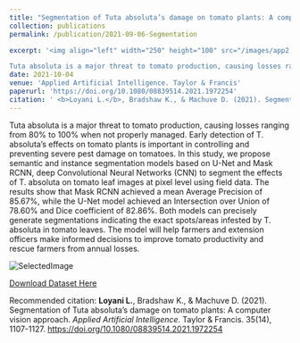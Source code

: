 ```yaml
---
title: "Segmentation of Tuta absoluta’s damage on tomato plants: A computer vision approach"
collection: publications
permalink: /publication/2021-09-06-Segmentation

excerpt: '<img align="left" width="250" height="100" src="/images/app2.jpg">           

Tuta absoluta is a major threat to tomato production, causing losses ranging from 80% to 100% when not properly managed. Early detection of T. absoluta’s effects on tomato plants is important in controlling and preventing severe pest damage on tomatoes. In this study, we propose semantic and instance segmentation models based on U-Net and Mask RCNN, deep Convolutional Neural Networks (CNN) to segment the effects of T. absoluta on tomato leaf images at pixel level using field data. The results show that Mask RCNN achieved a mean Average Precision of 85.67%, while the U-Net model achieved an Intersection over Union of 78.60% and Dice coefficient of 82.86%. Both models can precisely generate segmentations indicating the exact spots/areas infested by T. absoluta in tomato leaves. The model will help farmers and extension officers make informed decisions to improve tomato productivity and rescue farmers from annual losses.'
date: 2021-10-04
venue: 'Applied Artificial Intelligence. Taylor & Francis'
paperurl: 'https://doi.org/10.1080/08839514.2021.1972254'
citation: ' <b>Loyani L.</b>, Bradshaw K., & Machuve D. (2021). Segmentation of Tuta absoluta’s damage on tomato plants: A computer vision approach. <i>Applied Artificial Intelligence</i>. Taylor & Francis.  35(14), 1107-1127.'
---
```


Tuta absoluta is a major threat to tomato production, causing losses ranging from 80% to 100% when not properly managed. Early detection of T. absoluta’s effects on tomato plants is important in controlling and preventing severe pest damage on tomatoes. In this study, we propose semantic and instance segmentation models based on U-Net and Mask RCNN, deep Convolutional Neural Networks (CNN) to segment the effects of T. absoluta on tomato leaf images at pixel level using field data. The results show that Mask RCNN achieved a mean Average Precision of 85.67%, while the U-Net model achieved an Intersection over Union of 78.60% and Dice coefficient of 82.86%. Both models can precisely generate segmentations indicating the exact spots/areas infested by T. absoluta in tomato leaves. The model will help farmers and extension officers make informed decisions to improve tomato productivity and rescue farmers from annual losses.

![SelectedImage](/images/sampledatawithdate.PNG)

[Download Dataset Here](https://doi.org/10.48084/etasr.4355)

Recommended citation: <b>Loyani L.</b>, Bradshaw K., & Machuve D. (2021). Segmentation of Tuta absoluta’s damage on tomato plants: A computer vision approach. <i>Applied Artificial Intelligence</i>. Taylor & Francis.  35(14), 1107-1127. https://doi.org/10.1080/08839514.2021.1972254
